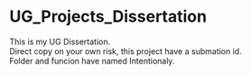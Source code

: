 # UG_Projects_Dissertation
This is my UG Dissertation.<br />
Direct copy on your own risk, this project have a submation id. <br />
Folder and funcion have named Intentionaly.<br />
